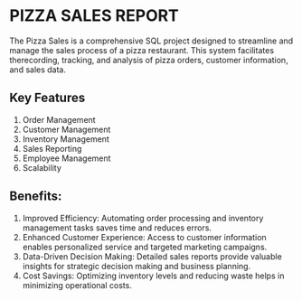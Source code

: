 # PIZZA SALES REPORT
The Pizza Sales is a comprehensive SQL project designed to streamline and manage the sales process of a pizza restaurant. This system facilitates therecording, tracking, and analysis of pizza orders, customer information, and sales data.

## Key Features

1. Order Management
2. Customer Management
3. Inventory Management
4. Sales Reporting
5. Employee Management
6. Scalability

## Benefits:

1. Improved Efficiency: Automating order processing and inventory management tasks saves time and reduces errors.
2. Enhanced Customer Experience: Access to customer information enables personalized service and targeted marketing campaigns.
3. Data-Driven Decision Making: Detailed sales reports provide valuable insights for strategic decision making and business planning.
4. Cost Savings: Optimizing inventory levels and reducing waste helps in minimizing operational costs.
